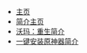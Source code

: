 - [主页](/ "“集合”")
- [简介主页](/description/README.md "只是个主页而已")
- [沃玛：重生简介](/description/24-8-24-wr_description.md "好耶！")
- [一键安装原神器简介](/description/24-8-24-ocig_description.md "原来你也玩○神")